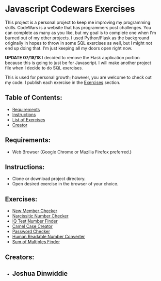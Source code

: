 # Javascript Codewars Exercises

This project is a personal project to keep me improving my programming skills.
CodeWars is a website that has programmers post challenges.  You can complete as many
as you like, but my goal is to complete one when I'm burned out of my other projects.  I used Python/Flask
as the background originally in hopes to throw in some SQL exercises as well, but
I might not end up doing that.  I'm just keeping all my doors open right now.

**UPDATE 07/18/18**
I decided to remove the Flask application portion because this is going to just be for Javascript.  I will make another project file when I decide to do SQL exercises.  

This is used for personal growth; however, you are welcome to check out my code.  I publish each exercise in the [Exercises](#exercises) section.

## Table of Contents:

* [Requirements](#requirements)
* [Instructions](#instructions)
* [List of Exercises](#exercises)
* [Creator](#creators)

## Requirements:
  * Web Browser (Google Chrome or Mazilla Firefox preferred.)


## Instructions:
  * Clone or download project directory.
  * Open desired exercise in the browser of your choice.

## Exercises:
  * [New Member Checker](https://github.com/jdinwiddie/CodeWars/blob/master/templates/newMember.html)
  * [Narcissitic Number Checker](https://github.com/jdinwiddie/CodeWars/blob/master/templates/narcissisticnumber.html)
  * [IQ Test Number Finder](https://github.com/jdinwiddie/CodeWars/blob/master/templates/iqtest.html)
  * [Camel Case Creator](https://github.com/jdinwiddie/CodeWars/blob/master/templates/camelcase.html)
  * [Password Checker](https://github.com/jdinwiddie/CodeWars/blob/master/templates/passwordchecker.html)
  * [Human Readable Number Converter](https://github.com/jdinwiddie/CodeWars/blob/master/templates/humanreadabletime.html)
  * [Sum of Multiples Finder](https://github.com/jdinwiddie/CodeWars/blob/master/templates/multiblefiveorthree.html)

## Creators:

* Joshua Dinwiddie
    -
